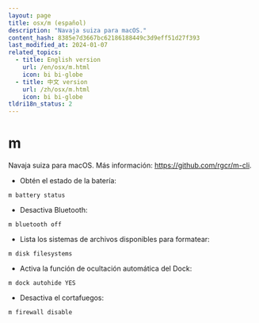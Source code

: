 ```yaml
---
layout: page
title: osx/m (español)
description: "Navaja suiza para macOS."
content_hash: 8385e7d3667bc62186188449c3d9eff51d27f393
last_modified_at: 2024-01-07
related_topics:
  - title: English version
    url: /en/osx/m.html
    icon: bi bi-globe
  - title: 中文 version
    url: /zh/osx/m.html
    icon: bi bi-globe
tldri18n_status: 2
---
```

# m

Navaja suiza para macOS.
Más información: <https://github.com/rgcr/m-cli>.

- Obtén el estado de la batería:

`m battery status`

- Desactiva Bluetooth:

`m bluetooth off`

- Lista los sistemas de archivos disponibles para formatear:

`m disk filesystems`

- Activa la función de ocultación automática del Dock:

`m dock autohide YES`

- Desactiva el cortafuegos:

`m firewall disable`
